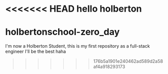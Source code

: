 <<<<<<< HEAD
hello holberton
=======
# holbertonschool-zero_day
I'm now a Holberton Student, this is my first repository as a full-stack engineer
I'll be the best haha 
>>>>>>> 176b5a1901e240462ad589d2a58af4a918293173
